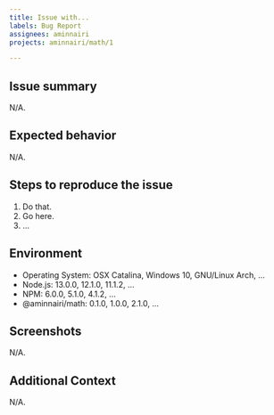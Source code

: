 ```yaml
---
title: Issue with...
labels: Bug Report
assignees: aminnairi
projects: aminnairi/math/1

---
```


## Issue summary

N/A.

## Expected behavior

N/A.

## Steps to reproduce the issue

1. Do that.
2. Go here.
3. ...

## Environment
- Operating System: OSX Catalina, Windows 10, GNU/Linux Arch, ...
- Node.js: 13.0.0, 12.1.0, 11.1.2, ...
- NPM: 6.0.0, 5.1.0, 4.1.2, ...
- @aminnairi/math: 0.1.0, 1.0.0, 2.1.0, ...

## Screenshots

N/A.

## Additional Context

N/A.
